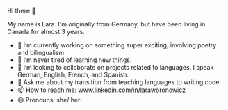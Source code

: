 Hi there 👋

My name is Lara.
I'm originally from Germany, but have been living in Canada for almost 3 years.

- 🔭 I’m currently working on something super exciting, involving poetry and bilingualism.
- 🌱 I’m never tired of learning new things.
- 👯 I’m looking to collaborate on projects related to languages. I speak German, English, French, and Spanish.
- 💬 Ask me about my transition from teaching languages to writing code. 
- 📫 How to reach me: www.linkedin.com/in/laraworonowicz
- 😄 Pronouns: she/ her

